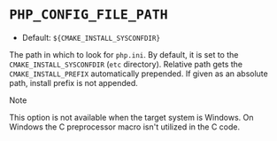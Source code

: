 # `PHP_CONFIG_FILE_PATH`

* Default: `${CMAKE_INSTALL_SYSCONFDIR}`

The path in which to look for `php.ini`. By default, it is set to the
`CMAKE_INSTALL_SYSCONFDIR` (`etc` directory). Relative path gets the
`CMAKE_INSTALL_PREFIX` automatically prepended. If given as an absolute path,
install prefix is not appended.

> [!NOTE]
> This option is not available when the target system is Windows. On Windows the
> C preprocessor macro isn't utilized in the C code.
